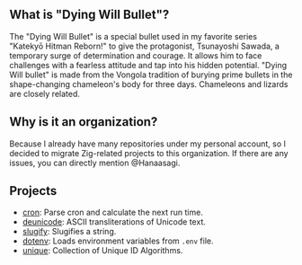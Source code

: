 ## What is "Dying Will Bullet"?

The "Dying Will Bullet" is a special bullet used in my favorite series "Katekyō Hitman Reborn!"
to give the protagonist, Tsunayoshi Sawada, a temporary surge of determination and courage.
It allows him to face challenges with a fearless attitude and tap into his hidden potential.
"Dying Will bullet" is made from the Vongola tradition of burying prime bullets in the
shape-changing chameleon's body for three days. Chameleons and lizards are closely related.

## Why is it an organization?

Because I already have many repositories under my personal account,
so I decided to migrate Zig-related projects to this organization.
If there are any issues, you can directly mention @Hanaasagi.

## Projects

- [cron](https://github.com/dying-will-bullet/cron): Parse cron and calculate the next run time.
- [deunicode](https://github.com/dying-will-bullet/deunicode): ASCII transliterations of Unicode text.
- [slugify](https://github.com/dying-will-bullet/slugify): Slugifies a string.
- [dotenv](https://github.com/dying-will-bullet/dotenv): Loads environment variables from `.env` file.
- [unique](https://github.com/dying-will-bullet/unique): Collection of Unique ID Algorithms.
